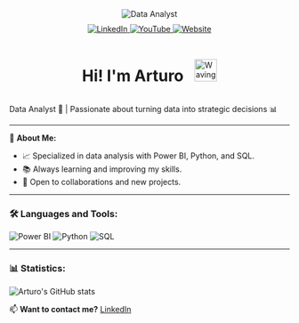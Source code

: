 <div align="center">
   <img src="https://www.shutterstock.com/image-photo/analyst-utilizing-technology-dashboard-charts-600nw-2467784085.jpg" alt="Data Analyst" />

   <div style="margin-top: 10px;">
      <a href="https://www.linkedin.com">
         <img src="https://img.shields.io/badge/-LinkedIn-0077B5?style=flat&logo=LinkedIn&logoColor=white" alt="LinkedIn" />
      </a>
      <a href="https://www.youtube.com">
         <img src="https://img.shields.io/badge/-YouTube-FF0000?style=flat&logo=YouTube&logoColor=white" alt="YouTube" />
      </a>
      <a href="https://www.tupagina.com">
         <img src="https://img.shields.io/badge/-Website-28A745?style=flat&logo=Google%20Chrome&logoColor=white" alt="Website" />
      </a>
   </div>
</div>

<div style="display: flex; align-items: center; justify-content: center; margin-top: 20px;">
   <h1 style="margin-right: 10px;"> Hi! I'm Arturo</h1>
   <img src="https://images.emojiterra.com/google/noto-emoji/animated-emoji/1f44b-1f3fb.gif" alt="Waving Hand" width="40" style="margin-left: 10px;" />
</div>

<p>Data Analyst 💼 | Passionate about turning data into strategic decisions 📊</p>

---

🌟 **About Me:**
- 📈 Specialized in data analysis with Power BI, Python, and SQL.
- 📚 Always learning and improving my skills.
- 🤝 Open to collaborations and new projects.

---

### 🛠️ Languages and Tools:
![Power BI](https://img.shields.io/badge/-PowerBI-F2C811?style=flat&logo=Power%20BI&logoColor=white)
![Python](https://img.shields.io/badge/-Python-3776AB?style=flat&logo=Python&logoColor=white)
![SQL](https://img.shields.io/badge/-SQL-CC2927?style=flat&logo=Microsoft%20SQL%20Server&logoColor=white)

---

### 📊 Statistics:
![Arturo's GitHub stats](https://github-readme-stats.vercel.app/api?username=arturo22isla&show_icons=true&theme=radical)

📫 **Want to contact me?** [LinkedIn](https://www.linkedin.com) <!-- | [Website](https://www.tupagina.com) -->
